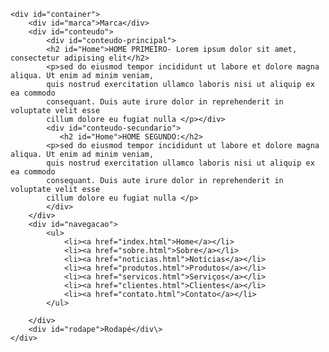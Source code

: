 <body>
   
    <div id="container">
        <div id="marca">Marca</div>
        <div id="conteudo">
            <div id="conteudo-principal">
            <h2 id="Home">HOME PRIMEIRO- Lorem ipsum dolor sit amet, consectetur adipising elit</h2>
            <p>sed do eiusmod tempor incididunt ut labore et dolore magna aliqua. Ut enim ad minim veniam,
            quis nostrud exercitation ullamco laboris nisi ut aliquip ex ea commodo
            consequant. Duis aute irure dolor in reprehenderit in voluptate velit esse
            cillum dolore eu fugiat nulla </p></div>
            <div id="conteudo-secundario">
               <h2 id="Home">HOME SEGUNDO:</h2>
            <p>sed do eiusmod tempor incididunt ut labore et dolore magna aliqua. Ut enim ad minim veniam,
            quis nostrud exercitation ullamco laboris nisi ut aliquip ex ea commodo
            consequant. Duis aute irure dolor in reprehenderit in voluptate velit esse
            cillum dolore eu fugiat nulla </p> 
            </div>
        </div>
        <div id="navegacao">
            <ul>
                <li><a href="index.html">Home</a></li>
                <li><a href="sobre.html">Sobre</a></li>
                <li><a href="noticias.html">Notícias</a></li>
                <li><a href="produtos.html">Produtos</a></li>
                <li><a href="servicos.html">Serviços</a></li>
                <li><a href="clientes.html">Clientes</a></li>
                <li><a href="contato.html">Contato</a></li>
            </ul>

        </div>
        <div id="rodape">Rodapé</div\>
    </div>

</body>
